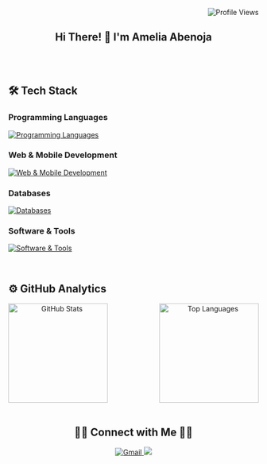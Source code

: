 <p align="right">
  <img src="https://komarev.com/ghpvc/?username=axvolkzki&color=blueviolet&style=flat&label=Profile+Views&abbreviated=true" alt="Profile Views">
</p>

<h2 align="center">Hi There! 👋 I'm Amelia Abenoja</h2>

</br>
</br>

<h2>🛠  Tech Stack</h2>
<h3>Programming Languages</h3>

[![Programming Languages](https://skillicons.dev/icons?i=c,cpp,go,java,kotlin,py,ruby&perline=10&theme=dark)](https://skillicons.dev)

<h3>Web & Mobile Development</h3>

[![Web & Mobile Development](https://skillicons.dev/icons?i=bootstrap,css,electron,express,gradle,html,js,nodejs,npm,&perline=10&theme=dark)](https://skillicons.dev)

<h3>Databases</h3>

[![Databases](https://skillicons.dev/icons?i=firebase,mongodb,mysql&perline=10&theme=dark)](https://skillicons.dev)

<h3>Software & Tools</h3>

[![Software & Tools](https://skillicons.dev/icons?i=androidstudio,figma,git,idea,latex,pycharm,visualstudio,vscode&perline=10&theme=dark)](https://skillicons.dev)

</br>

<h2>⚙️  GitHub Analytics</h2>

<div align="center" style="display: flex; justify-content: space-between;">
  <img src="https://github-readme-streak-stats.herokuapp.com/?user=axvolkzki&theme=tokyonight&hide_border=true" alt="GitHub Stats" height="200px">
  <img src="https://github-readme-stats.vercel.app/api/top-langs/?username=axvolkzki&theme=tokyonight&show_icons=true&hide_border=true&layout=compact" alt="Top Languages" height="200px">
</div>

</br>

<h2 align="center">🤝🏻 Connect with Me 🤝🏻</h2>

<p align="center">
  <a href="mailto:amelia.abenoja@gmail.com">
    <img src="https://img.shields.io/badge/Gmail-D14836?style=for-the-badge&logo=gmail&logoColor=white" alt="Gmail">
  </a>

  <a href="www.linkedin.com/in/amelia-joyce-abenoja">
    <img src="https://img.shields.io/badge/linkedin-%230077B5.svg?style=for-the-badge&logo=linkedin&logoColor=white">
  </a>
</p>

<!--
![GitHub Stats](https://github-readme-streak-stats.herokuapp.com/?user=axvolkzki&theme=tokyonight&hide_border=true)
![GitHub Stats](https://github-readme-stats.vercel.app/api/top-langs/?username=axvolkzki&theme=tokyonight&show_icons=true&hide_border=true&layout=compact)
![GitHub Stats](https://github-readme-stats.vercel.app/api?username=axvolkzki&theme=tokyonight&show_icons=true&hide_border=true&count_private=true)
-->

<!--
**axvolkzki/axvolkzki** is a ✨ _special_ ✨ repository because its `README.md` (this file) appears on your GitHub profile.

Here are some ideas to get you started:

- 🔭 I’m currently working on ...
- 🌱 I’m currently learning ...
- 👯 I’m looking to collaborate on ...
- 🤔 I’m looking for help with ...
- 💬 Ask me about ...
- 📫 How to reach me: ...
- 😄 Pronouns: ...
- ⚡ Fun fact: ...
-->
